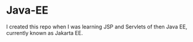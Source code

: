 # Java-EE

I created this repo when I was learning JSP and Servlets of then Java EE, currently known as Jakarta EE. 
